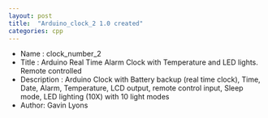 ```yaml
---
layout: post
title:  "Arduino_clock_2 1.0 created"
categories: cpp
---
```



* Name : clock_number_2
* Title : Arduino Real Time Alarm Clock with Temperature and LED lights. Remote controlled
* Description : Arduino Clock with Battery backup (real time clock), Time, Date, Alarm, Temperature, LCD output, remote control input, Sleep mode, LED lighting (10X) with 10 light modes
* Author: Gavin Lyons
